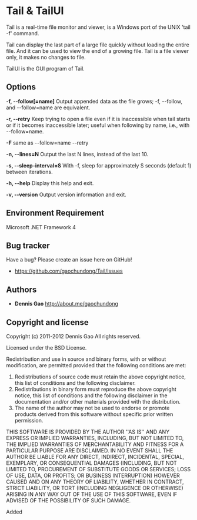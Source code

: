 Tail & TailUI
=================

Tail is a real-time file monitor and viewer, is a Windows port of the UNIX 'tail -f' command.

Tail can display the last part of a large file quickly without loading the entire file. And it can be used to view the end of a growing file. Tail is a file viewer only, it makes no changes to file.

TailUI is the GUI program of Tail.


Options
----------

**-f, --follow[=name]** 
Output appended data as the file grows; -f, --follow, and --follow=name are equivalent.

**-r, --retry** 
Keep trying to open a file even if it is inaccessible when tail starts or if it becomes inaccessible later; useful when following by name, i.e., with --follow=name.

**-F** same as --follow=name --retry

**-n, --lines=N**
Output the last N lines, instead of the last 10.

**-s, --sleep-interval=S**
With -f, sleep for approximately S seconds (default 1) between iterations.

**-h, --help**
Display this help and exit.

**-v, --version**
Output version information and exit.


Environment Requirement
-----------------------

Microsoft .NET Framework 4

Bug tracker
-----------

Have a bug? Please create an issue here on GitHub!

+ https://github.com/gaochundong/Tail/issues


Authors
-------

+ **Dennis Gao** http://about.me/gaochundong


Copyright and license
---------------------

Copyright (c) 2011-2012 Dennis Gao
All rights reserved.

Licensed under the BSD License.

Redistribution and use in source and binary forms, with or without
modification, are permitted provided that the following conditions
are met:
1. Redistributions of source code must retain the above copyright
   notice, this list of conditions and the following disclaimer.
2. Redistributions in binary form must reproduce the above copyright
   notice, this list of conditions and the following disclaimer in the
   documentation and/or other materials provided with the distribution.
3. The name of the author may not be used to endorse or promote products
   derived from this software without specific prior written permission.

THIS SOFTWARE IS PROVIDED BY THE AUTHOR ''AS IS'' AND ANY EXPRESS OR
IMPLIED WARRANTIES, INCLUDING, BUT NOT LIMITED TO, THE IMPLIED WARRANTIES
OF MERCHANTABILITY AND FITNESS FOR A PARTICULAR PURPOSE ARE DISCLAIMED.
IN NO EVENT SHALL THE AUTHOR BE LIABLE FOR ANY DIRECT, INDIRECT,
INCIDENTAL, SPECIAL, EXEMPLARY, OR CONSEQUENTIAL DAMAGES (INCLUDING, BUT
NOT LIMITED TO, PROCUREMENT OF SUBSTITUTE GOODS OR SERVICES; LOSS OF USE,
DATA, OR PROFITS; OR BUSINESS INTERRUPTION) HOWEVER CAUSED AND ON ANY
THEORY OF LIABILITY, WHETHER IN CONTRACT, STRICT LIABILITY, OR TORT
(INCLUDING NEGLIGENCE OR OTHERWISE) ARISING IN ANY WAY OUT OF THE USE OF
THIS SOFTWARE, EVEN IF ADVISED OF THE POSSIBILITY OF SUCH DAMAGE.

Added

